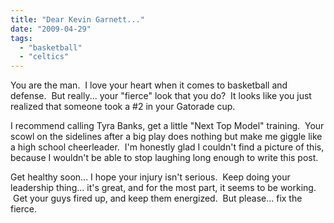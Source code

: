 ```yaml
---
title: "Dear Kevin Garnett..."
date: "2009-04-29"
tags:
  - "basketball"
  - "celtics"
---
```


You are the man.  I love your heart when it comes to basketball and defense.  But really... your "fierce" look that you do?  It looks like you just realized that someone took a #2 in your Gatorade cup.

I recommend calling Tyra Banks, get a little "Next Top Model" training.  Your scowl on the sidelines after a big play does nothing but make me giggle like a high school cheerleader.  I'm honestly glad I couldn't find a picture of this, because I wouldn't be able to stop laughing long enough to write this post.

Get healthy soon... I hope your injury isn't serious.  Keep doing your leadership thing... it's great, and for the most part, it seems to be working.  Get your guys fired up, and keep them energized.  But please... fix the fierce.

